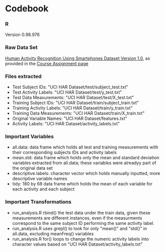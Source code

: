 
# Codebook

### R
Version 0.98.976

### Raw Data Set
[Human Activity Recognition Using Smartphones Dataset
Version 1.0](https://d396qusza40orc.cloudfront.net/getdata%2Fprojectfiles%2FUCI%20HAR%20Dataset.zip), as provided in the [Course Assignment page](https://class.coursera.org/getdata-009/human_grading/view/courses/972587/assessments/3/submissions)

### Files extracted
  - Test Subject IDs: "UCI HAR Dataset/test/subject_test.txt"
  - Test Activity Labels: "UCI HAR Dataset/test/y_test.txt"
  - Test Data Measurements: "UCI HAR Dataset/test/X_test.txt" 
  - Training Subject IDs: "UCI HAR Dataset/train/subject_train.txt"
  - Training Activity Labels: "UCI HAR Dataset/train/y_train.txt"
  - Training Data Measurements: "UCI HAR Dataset/train/X_train.txt"
  - Original Variable Names: "UCI HAR Dataset/features.txt"
  - Activity Labels: "UCI HAR Dataset/activity_labels.txt"
  
### Important Variables
  - all.data: data frame which holds all test and training measurements with their corresponding subjects IDs and activity labels
  - mean.std: data frame which holds only the mean and standard deviation variables extracted from all.data; these variables were alreadyy part of the original data set
  - descriptive.labels: character vector which holds manually inputted, more descriptive variable names
  - tidy: 180 by 68 data frame which holds the mean of each variable for each activity and each subject
  
### Important Transformations
  - run_analysis.R rbind() the test data under the train data, given these measurements are different instances, even if the measurments correspond to the same subject ID performing the same activity label.
  - run_analysis.R uses grepl() to look for only "mean()" and "std()" in all.data, excluding meanFreq() variables
  - run_analysis.R for() loops to change the numeric activity labels into character values based on "UCI HAR Dataset/activity_labels.txt"
  
###
